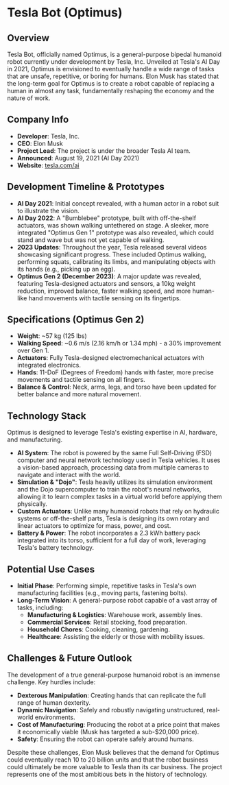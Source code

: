 # Tesla Bot (Optimus)

## Overview
Tesla Bot, officially named Optimus, is a general-purpose bipedal humanoid robot currently under development by Tesla, Inc. Unveiled at Tesla's AI Day in 2021, Optimus is envisioned to eventually handle a wide range of tasks that are unsafe, repetitive, or boring for humans. Elon Musk has stated that the long-term goal for Optimus is to create a robot capable of replacing a human in almost any task, fundamentally reshaping the economy and the nature of work.

## Company Info
- **Developer**: Tesla, Inc.
- **CEO**: Elon Musk
- **Project Lead**: The project is under the broader Tesla AI team.
- **Announced**: August 19, 2021 (AI Day 2021)
- **Website**: [tesla.com/ai](https://www.tesla.com/ai)

## Development Timeline & Prototypes
- **AI Day 2021**: Initial concept revealed, with a human actor in a robot suit to illustrate the vision.
- **AI Day 2022**: A "Bumblebee" prototype, built with off-the-shelf actuators, was shown walking untethered on stage. A sleeker, more integrated "Optimus Gen 1" prototype was also revealed, which could stand and wave but was not yet capable of walking.
- **2023 Updates**: Throughout the year, Tesla released several videos showcasing significant progress. These included Optimus walking, performing squats, calibrating its limbs, and manipulating objects with its hands (e.g., picking up an egg).
- **Optimus Gen 2 (December 2023)**: A major update was revealed, featuring Tesla-designed actuators and sensors, a 10kg weight reduction, improved balance, faster walking speed, and more human-like hand movements with tactile sensing on its fingertips.

## Specifications (Optimus Gen 2)
- **Weight**: ~57 kg (125 lbs)
- **Walking Speed**: ~0.6 m/s (2.16 km/h or 1.34 mph) - a 30% improvement over Gen 1.
- **Actuators**: Fully Tesla-designed electromechanical actuators with integrated electronics.
- **Hands**: 11-DoF (Degrees of Freedom) hands with faster, more precise movements and tactile sensing on all fingers.
- **Balance & Control**: Neck, arms, legs, and torso have been updated for better balance and more natural movement.

## Technology Stack
Optimus is designed to leverage Tesla's existing expertise in AI, hardware, and manufacturing.
- **AI System**: The robot is powered by the same Full Self-Driving (FSD) computer and neural network technology used in Tesla vehicles. It uses a vision-based approach, processing data from multiple cameras to navigate and interact with the world.
- **Simulation & "Dojo"**: Tesla heavily utilizes its simulation environment and the Dojo supercomputer to train the robot's neural networks, allowing it to learn complex tasks in a virtual world before applying them physically.
- **Custom Actuators**: Unlike many humanoid robots that rely on hydraulic systems or off-the-shelf parts, Tesla is designing its own rotary and linear actuators to optimize for mass, power, and cost.
- **Battery & Power**: The robot incorporates a 2.3 kWh battery pack integrated into its torso, sufficient for a full day of work, leveraging Tesla's battery technology.

## Potential Use Cases
- **Initial Phase**: Performing simple, repetitive tasks in Tesla's own manufacturing facilities (e.g., moving parts, fastening bolts).
- **Long-Term Vision**: A general-purpose robot capable of a vast array of tasks, including:
  - **Manufacturing & Logistics**: Warehouse work, assembly lines.
  - **Commercial Services**: Retail stocking, food preparation.
  - **Household Chores**: Cooking, cleaning, gardening.
  - **Healthcare**: Assisting the elderly or those with mobility issues.

## Challenges & Future Outlook
The development of a true general-purpose humanoid robot is an immense challenge. Key hurdles include:
- **Dexterous Manipulation**: Creating hands that can replicate the full range of human dexterity.
- **Dynamic Navigation**: Safely and robustly navigating unstructured, real-world environments.
- **Cost of Manufacturing**: Producing the robot at a price point that makes it economically viable (Musk has targeted a sub-$20,000 price).
- **Safety**: Ensuring the robot can operate safely around humans.

Despite these challenges, Elon Musk believes that the demand for Optimus could eventually reach 10 to 20 billion units and that the robot business could ultimately be more valuable to Tesla than its car business. The project represents one of the most ambitious bets in the history of technology.
